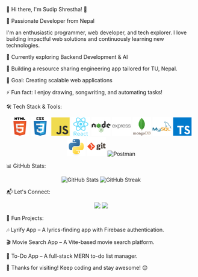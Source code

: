 🌟 Hi there, I'm Sudip Shrestha! 👋

🚀 Passionate Developer from Nepal

I'm an enthusiastic programmer, web developer, and tech explorer. I love building impactful web solutions and continuously learning new technologies.

🌱 Currently exploring Backend Development & AI

🔭 Building a resource sharing engineering app tailored for TU, Nepal.

🎯 Goal: Creating scalable web applications

⚡ Fun fact: I enjoy drawing, songwriting, and automating tasks!


🛠️ Tech Stack & Tools:

<p align="center"> 
  <img src="https://raw.githubusercontent.com/devicons/devicon/master/icons/html5/html5-original-wordmark.svg" alt="HTML5" width="50" height="50"/>
  <img src="https://raw.githubusercontent.com/devicons/devicon/master/icons/css3/css3-original-wordmark.svg" alt="CSS3" width="50" height="50"/>
  <img src="https://raw.githubusercontent.com/devicons/devicon/master/icons/javascript/javascript-original.svg" alt="JavaScript" width="50" height="50"/>
  <img src="https://raw.githubusercontent.com/devicons/devicon/master/icons/react/react-original-wordmark.svg" alt="React" width="50" height="50"/>
  <img src="https://raw.githubusercontent.com/devicons/devicon/master/icons/nodejs/nodejs-original-wordmark.svg" alt="Node.js" width="50" height="50"/>
  <img src="https://raw.githubusercontent.com/devicons/devicon/master/icons/express/express-original-wordmark.svg" alt="Express.js" width="50" height="50"/>
  <img src="https://raw.githubusercontent.com/devicons/devicon/master/icons/mongodb/mongodb-original-wordmark.svg" alt="MongoDB" width="50" height="50"/>
  <img src="https://raw.githubusercontent.com/devicons/devicon/master/icons/mysql/mysql-original-wordmark.svg" alt="MySQL" width="50" height="50"/>
  <img src="https://raw.githubusercontent.com/devicons/devicon/master/icons/typescript/typescript-original.svg" alt="TypeScript" width="50" height="50"/>
  <img src="https://raw.githubusercontent.com/devicons/devicon/master/icons/python/python-original.svg" alt="Python" width="50" height="50"/>
  <img src="https://raw.githubusercontent.com/devicons/devicon/master/icons/git/git-original-wordmark.svg" alt="Git" width="50" height="50"/>
  <img src="https://www.vectorlogo.zone/logos/getpostman/getpostman-icon.svg" alt="Postman" width="50" height="50"/>
</p>

📊 GitHub Stats:

<p align="center">
  <img src="https://github-readme-stats.vercel.app/api?username=SUDIP10K89&show_icons=true&theme=radical" alt="GitHub Stats" width="90%"/>
  <img src="https://github-readme-streak-stats.herokuapp.com/?user=SUDIP10K89&theme=radical" alt="GitHub Streak" width="90%"/>
</p>

📬 Let's Connect:

<p align="center">
  <a href="https://linkedin.com/in/sudieeip"><img src="https://img.shields.io/badge/-LinkedIn-blue?style=for-the-badge&logo=linkedin&logoColor=white"/></a>
  <a href="https://sudipshrestha7.com.np"><img src="https://img.shields.io/badge/-Portfolio-white?style=for-the-badge&logo=web&logoColor=white"/></a>
</p>

🎵 Fun Projects:

🎶 Lyrify App – A lyrics-finding app with Firebase authentication.

🎬 Movie Search App – A Vite-based movie search platform.

📅 To-Do App – A full-stack MERN to-do list manager.


🚀 Thanks for visiting! Keep coding and stay awesome! 😊

